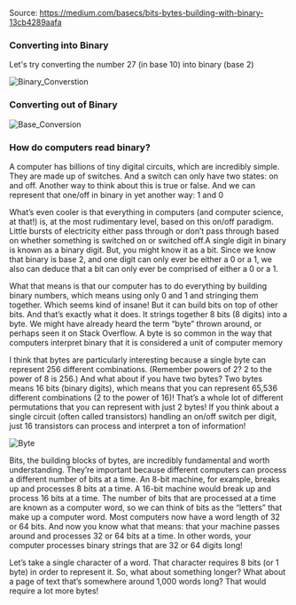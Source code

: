 Source: https://medium.com/basecs/bits-bytes-building-with-binary-13cb4289aafa

### Converting into Binary

Let's try converting the number 27 (in base 10) into binary (base 2)

![Binary_Converstion](https://user-images.githubusercontent.com/15992276/66148729-1f89ef80-e601-11e9-90b7-0505a056128f.jpeg)

### Converting out of Binary

![Base_Conversion](https://user-images.githubusercontent.com/15992276/66148730-1f89ef80-e601-11e9-9408-5f8a1166d006.jpeg)

### How do computers read binary?

A computer has billions of tiny digital circuits, which are incredibly simple. They are made up of switches. And a switch can only have two states: on and off. Another way to think about this is true or false. And we can represent that one/off in binary in yet another way: 1 and 0

What’s even cooler is that everything in computers (and computer science, at that!) is, at the most rudimentary level, based on this on/off paradigm. Little bursts of electricity either pass through or don’t pass through based on whether something is switched on or switched off.A single digit in binary is known as a binary digit. But, you might know it as a bit. Since we know that binary is base 2, and one digit can only ever be either a 0 or a 1, we also can deduce that a bit can only ever be comprised of either a 0 or a 1.

What that means is that our computer has to do everything by building binary numbers, which means using only 0 and 1 and stringing them together. Which seems kind of insane! But it can build bits on top of other bits. And that’s exactly what it does. It strings together 8 bits (8 digits) into a byte. We might have already heard the term “byte” thrown around, or perhaps seen it on Stack Overflow. A byte is so common in the way that computers interpret binary that it is considered a unit of computer memory

I think that bytes are particularly interesting because a single byte can represent 256 different combinations. (Remember powers of 2? 2 to the power of 8 is 256.) And what about if you have two bytes? Two bytes means 16 bits (binary digits), which means that you can represent 65,536 different combinations (2 to the power of 16)! That’s a whole lot of different permutations that you can represent with just 2 bytes! If you think about a single circuit (often called transistors) handling an on/off switch per digit, just 16 transistors can process and interpret a ton of information!

![Byte](https://user-images.githubusercontent.com/15992276/66148728-1f89ef80-e601-11e9-91bd-e19990835be4.jpeg)

Bits, the building blocks of bytes, are incredibly fundamental and worth understanding. They’re important because different computers can process a different number of bits at a time. An 8-bit machine, for example, breaks up and processes 8 bits at a time. A 16-bit machine would break up and process 16 bits at a time. The number of bits that are processed at a time are known as a computer word, so we can think of bits as the “letters” that make up a computer word. Most computers now have a word length of 32 or 64 bits. And now you know what that means: that your machine passes around and processes 32 or 64 bits at a time. In other words, your computer processes binary strings that are 32 or 64 digits long!

Let’s take a single character of a word. That character requires 8 bits (or 1 byte) in order to represent it. So, what about something longer? What about a page of text that’s somewhere around 1,000 words long? That would require a lot more bytes!
